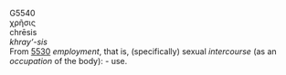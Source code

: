 <body>
  <p>G5540<br>  χρῆσις  <br> chrēsis  <br><i>khray‘-sis </i><br>From <a href="g5530.htm">5530</a>  <i>employment</i>, that is, (specifically) sexual <i>intercourse</i> (as an <i>occupation</i> of the body): - use.<br></p>
 </body>